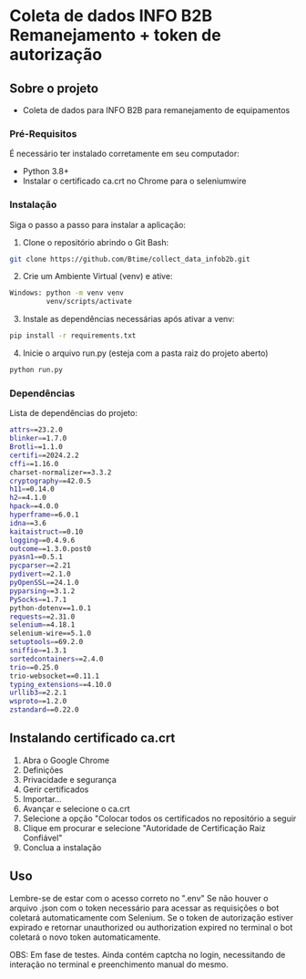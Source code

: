 # Coleta de dados INFO B2B Remanejamento + token de autorização

## Sobre o projeto

- Coleta de dados para INFO B2B para remanejamento de equipamentos

### Pré-Requisitos

É necessário ter instalado corretamente em seu computador:

- Python 3.8+
- Instalar o certificado ca.crt no Chrome para o seleniumwire

### Instalação

Siga o passo a passo para instalar a aplicação:

1. Clone o repositório abrindo o Git Bash:
```bash
git clone https://github.com/Btime/collect_data_infob2b.git
```

2. Crie um Ambiente Virtual (venv) e ative:
```bash
Windows: python -m venv venv
         venv/scripts/activate
```

3. Instale as dependências necessárias após ativar a venv:
```bash
pip install -r requirements.txt
```

4. Inicie o arquivo run.py (esteja com a pasta raiz do projeto aberto)
```bash
python run.py
```

### Dependências

Lista de dependências do projeto:
```bash
attrs==23.2.0
blinker==1.7.0
Brotli==1.1.0
certifi==2024.2.2
cffi==1.16.0
charset-normalizer==3.3.2
cryptography==42.0.5
h11==0.14.0
h2==4.1.0
hpack==4.0.0
hyperframe==6.0.1
idna==3.6
kaitaistruct==0.10
logging==0.4.9.6
outcome==1.3.0.post0
pyasn1==0.5.1
pycparser==2.21
pydivert==2.1.0
pyOpenSSL==24.1.0
pyparsing==3.1.2
PySocks==1.7.1
python-dotenv==1.0.1
requests==2.31.0
selenium==4.18.1
selenium-wire==5.1.0
setuptools==69.2.0
sniffio==1.3.1
sortedcontainers==2.4.0
trio==0.25.0
trio-websocket==0.11.1
typing_extensions==4.10.0
urllib3==2.2.1
wsproto==1.2.0
zstandard==0.22.0
```

## Instalando certificado ca.crt

1. Abra o Google Chrome
2. Definições
3. Privacidade e segurança
4. Gerir certificados
5. Importar...
6. Avançar e selecione o ca.crt
7. Selecione a opção "Colocar todos os certificados no repositório a seguir
8. Clique em procurar e selecione "Autoridade de Certificação Raiz Confiável"
9. Conclua a instalação

## Uso

Lembre-se de estar com o acesso correto no ".env"
Se não houver o arquivo .json com o token necessário para acessar as requisições o bot coletará automaticamente com Selenium.
Se o token de autorização estiver expirado e retornar unauthorized ou authorization expired no terminal o bot coletará o novo token automaticamente.

OBS: Em fase de testes. Ainda contém captcha no login, necessitando de interação no terminal e preenchimento manual do mesmo.